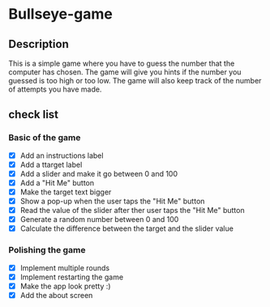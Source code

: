 # Bullseye-game

## Description
This is a simple game where you have to guess the number that the computer has chosen. The game will give you hints if the number you guessed is too high or too low. The game will also keep track of the number of attempts you have made.

## check list

### Basic of the game
- [x] Add an instructions label
- [x] Add a ttarget label
- [x] Add a slider and make it go between 0 and 100
- [x] Add a "Hit Me" button
- [x] Make the target text bigger
- [x] Show a pop-up when the user taps the "Hit Me" button
- [x] Read the value of the slider after ther user taps the "Hit Me" button
- [x] Generate a random number between 0 and 100
- [x] Calculate the difference between the target and the slider value

### Polishing the game
- [x] Implement multiple rounds
- [x] Implement restarting the game
- [x] Make the app look pretty :)
- [x] Add the about screen
